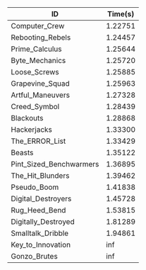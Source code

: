 |ID|Time(s)|
|-|-|
|Computer_Crew|1.22751|
|Rebooting_Rebels|1.24457|
|Prime_Calculus|1.25644|
|Byte_Mechanics|1.25720|
|Loose_Screws|1.25885|
|Grapevine_Squad|1.25963|
|Artful_Maneuvers|1.27328|
|Creed_Symbol|1.28439|
|Blackouts|1.28868|
|Hackerjacks|1.33300|
|The_ERROR_List|1.33429|
|Beasts|1.35122|
|Pint_Sized_Benchwarmers|1.36895|
|The_Hit_Blunders|1.39462|
|Pseudo_Boom|1.41838|
|Digital_Destroyers|1.45728|
|Rug_Heed_Bend|1.53815|
|Digitally_Destroyed|1.81289|
|Smalltalk_Dribble|1.94861|
|Key_to_Innovation|inf|
|Gonzo_Brutes|inf|
